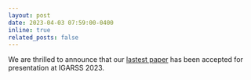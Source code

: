 ```yaml
---
layout: post
date: 2023-04-03 07:59:00-0400
inline: true
related_posts: false
---
```


We are thrilled to announce that our <a href="https://arxiv.org/abs/2302.11494">lastest paper</a> has been accepted for presentation at IGARSS 2023.
